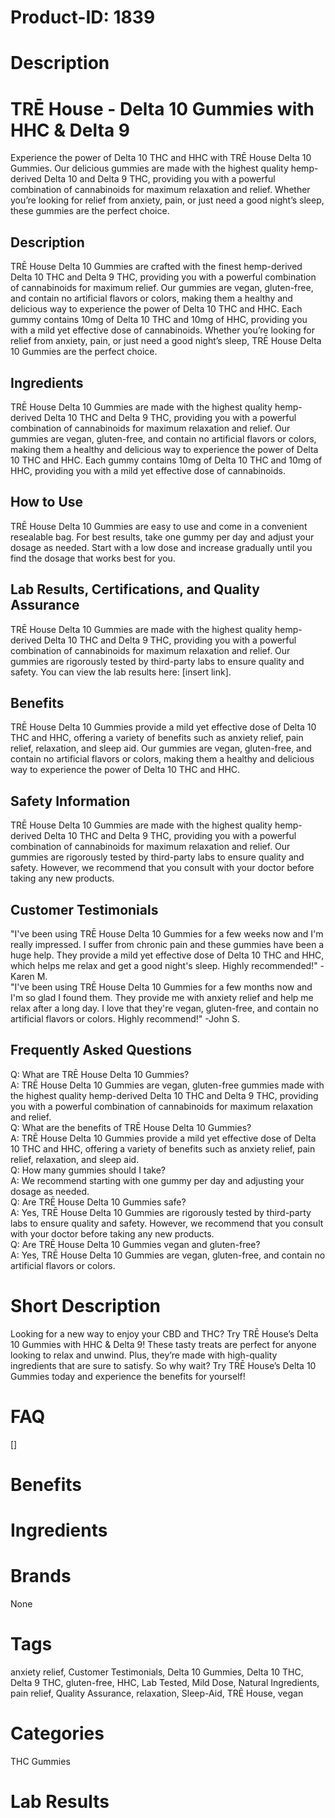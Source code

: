 # Product-ID: 1839

# Description

<h1>TRĒ House - Delta 10 Gummies with HHC &amp; Delta 9</h1>
<p>Experience the power of Delta 10 THC and HHC with TRĒ House Delta 10 Gummies. Our delicious gummies are made with the highest quality hemp-derived Delta 10 and Delta 9 THC, providing you with a powerful combination of cannabinoids for maximum relaxation and relief. Whether you’re looking for relief from anxiety, pain, or just need a good night’s sleep, these gummies are the perfect choice.</p>
<h2>Description</h2>
<p>TRĒ House Delta 10 Gummies are crafted with the finest hemp-derived Delta 10 THC and Delta 9 THC, providing you with a powerful combination of cannabinoids for maximum relief. Our gummies are vegan, gluten-free, and contain no artificial flavors or colors, making them a healthy and delicious way to experience the power of Delta 10 THC and HHC. Each gummy contains 10mg of Delta 10 THC and 10mg of HHC, providing you with a mild yet effective dose of cannabinoids. Whether you’re looking for relief from anxiety, pain, or just need a good night’s sleep, TRĒ House Delta 10 Gummies are the perfect choice.</p>
<h2>Ingredients</h2>
<p>TRĒ House Delta 10 Gummies are made with the highest quality hemp-derived Delta 10 THC and Delta 9 THC, providing you with a powerful combination of cannabinoids for maximum relaxation and relief. Our gummies are vegan, gluten-free, and contain no artificial flavors or colors, making them a healthy and delicious way to experience the power of Delta 10 THC and HHC. Each gummy contains 10mg of Delta 10 THC and 10mg of HHC, providing you with a mild yet effective dose of cannabinoids.</p>
<h2>How to Use</h2>
<p>TRĒ House Delta 10 Gummies are easy to use and come in a convenient resealable bag. For best results, take one gummy per day and adjust your dosage as needed. Start with a low dose and increase gradually until you find the dosage that works best for you.</p>
<h2>Lab Results, Certifications, and Quality Assurance</h2>
<p>TRĒ House Delta 10 Gummies are made with the highest quality hemp-derived Delta 10 THC and Delta 9 THC, providing you with a powerful combination of cannabinoids for maximum relaxation and relief. Our gummies are rigorously tested by third-party labs to ensure quality and safety. You can view the lab results here: [insert link].</p>
<h2>Benefits</h2>
<p>TRĒ House Delta 10 Gummies provide a mild yet effective dose of Delta 10 THC and HHC, offering a variety of benefits such as anxiety relief, pain relief, relaxation, and sleep aid. Our gummies are vegan, gluten-free, and contain no artificial flavors or colors, making them a healthy and delicious way to experience the power of Delta 10 THC and HHC.</p>
<h2>Safety Information</h2>
<p>TRĒ House Delta 10 Gummies are made with the highest quality hemp-derived Delta 10 THC and Delta 9 THC, providing you with a powerful combination of cannabinoids for maximum relaxation and relief. Our gummies are rigorously tested by third-party labs to ensure quality and safety. However, we recommend that you consult with your doctor before taking any new products.</p>
<h2>Customer Testimonials</h2>
<p>"I've been using TRĒ House Delta 10 Gummies for a few weeks now and I'm really impressed. I suffer from chronic pain and these gummies have been a huge help. They provide a mild yet effective dose of Delta 10 THC and HHC, which helps me relax and get a good night's sleep. Highly recommended!" -Karen M.<br />
"I've been using TRĒ House Delta 10 Gummies for a few months now and I'm so glad I found them. They provide me with anxiety relief and help me relax after a long day. I love that they're vegan, gluten-free, and contain no artificial flavors or colors. Highly recommend!" -John S.</p>
<h2>Frequently Asked Questions</h2>
<p>Q: What are TRĒ House Delta 10 Gummies?<br />
A: TRĒ House Delta 10 Gummies are vegan, gluten-free gummies made with the highest quality hemp-derived Delta 10 THC and Delta 9 THC, providing you with a powerful combination of cannabinoids for maximum relaxation and relief.<br />
Q: What are the benefits of TRĒ House Delta 10 Gummies?<br />
A: TRĒ House Delta 10 Gummies provide a mild yet effective dose of Delta 10 THC and HHC, offering a variety of benefits such as anxiety relief, pain relief, relaxation, and sleep aid.<br />
Q: How many gummies should I take?<br />
A: We recommend starting with one gummy per day and adjusting your dosage as needed.<br />
Q: Are TRĒ House Delta 10 Gummies safe?<br />
A: Yes, TRĒ House Delta 10 Gummies are rigorously tested by third-party labs to ensure quality and safety. However, we recommend that you consult with your doctor before taking any new products.<br />
Q: Are TRĒ House Delta 10 Gummies vegan and gluten-free?<br />
A: Yes, TRĒ House Delta 10 Gummies are vegan, gluten-free, and contain no artificial flavors or colors.</p>


# Short Description

<p>Looking for a new way to enjoy your CBD and THC? Try TRĒ House&#8217;s Delta 10 Gummies with HHC &amp; Delta 9! These tasty treats are perfect for anyone looking to relax and unwind. Plus, they&#8217;re made with high-quality ingredients that are sure to satisfy. So why wait? Try TRĒ House&#8217;s Delta 10 Gummies today and experience the benefits for yourself!</p>


# FAQ
[]

# Benefits



# Ingredients



# Brands

None

# Tags

anxiety relief, Customer Testimonials, Delta 10 Gummies, Delta 10 THC, Delta 9 THC, gluten-free, HHC, Lab Tested, Mild Dose, Natural Ingredients, pain relief, Quality Assurance, relaxation, Sleep-Aid, TRĒ House, vegan

# Categories

THC Gummies

# Lab Results
